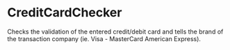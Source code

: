 # CreditCardChecker
Checks the validation of the entered credit/debit card and tells the brand of the transaction company (ie. Visa - MasterCard American Express).
